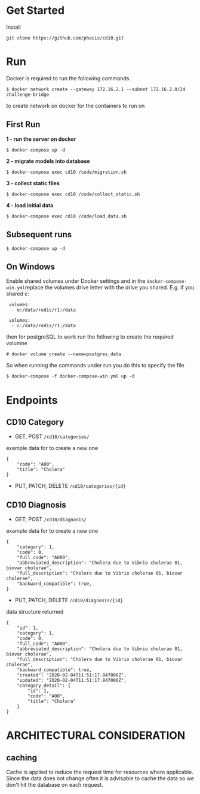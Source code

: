 # **Get Started**
Install

    git clone https://github.com/phacic/cd10.git

# **Run**

Docker is required to run the following commands.

    $ docker network create --gateway 172.16.2.1 --subnet 172.16.2.0/24 challenge-bridge

to create network on docker for the containers to run on

## First Run

**1 - run the server on docker**

    $ docker-compose up -d

**2 - migrate models into database**

    $ docker-compose exec cd10 /code/migration.sh

**3 - collect static files**

    $ docker-compose exec cd10 /code/collect_static.sh

**4 - load initial data**

    $ docker-compose exec cd10 /code/load_data.sh

## Subsequent runs
    $ docker-compose up -d

## On Windows

Enable shared volumes under Docker settings and in the `docker-compose-win.yml`replace the volumes drive letter with the drive you shared. E.g. if you shared c:

     volumes:
      - e:/data/redis/r1:/data

     volumes:
      - c:/data/redis/r1:/data

then for postgreSQL to work run the following to create the required volumne

    # docker volume create --name=postgres_data

So when running the commands under run you do this to specify the file

    $ docker-compose -f docker-compose-win.yml up -d




# **Endpoints**
## CD10 Category

- GET, POST `/cd10/categories/`

example data for to create a new one
    
    {
        "code": "A00",
        "title": "Cholera"
    }
    

- PUT, PATCH, DELETE `/cd10/categories/{id}`


## CD10 Diagnosis

- GET, POST `/cd10/diagnosis/`

example data for to create a new one
    
    {
        "category": 1,
        "code": 0,
        "full_code": "A000",
        "abbreviated_description": "Cholera due to Vibrio cholerae 01, biovar cholerae",
        "full_description": "Cholera due to Vibrio cholerae 01, biovar cholerae",
        "backward_compatible": true,
    }
    
- PUT, PATCH, DELETE `/cd10/diagnosis/{id}`

data structure returned

    {
        "id": 1,
        "category": 1,
        "code": 0,
        "full_code": "A000",
        "abbreviated_description": "Cholera due to Vibrio cholerae 01, biovar cholerae",
        "full_description": "Cholera due to Vibrio cholerae 01, biovar cholerae",
        "backward_compatible": true,
        "created": "2020-02-04T11:51:17.847000Z",
        "updated": "2020-02-04T11:51:17.847000Z",
        "category_detail": {
            "id": 1,
            "code": "A00",
            "title": "Cholera"
        }
    }

# ARCHITECTURAL CONSIDERATION

## caching
Cache is applied to reduce the request time for resources where applicable. Since the data does not change often it is advisable to cache the data so we don't hit the database on each request.